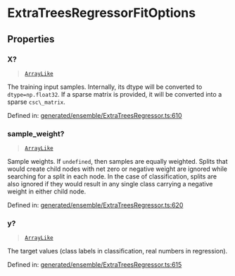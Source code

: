 # ExtraTreesRegressorFitOptions

## Properties

### X?

> [`ArrayLike`](../types/ArrayLike.md)

The training input samples. Internally, its dtype will be converted to `dtype=np.float32`. If a sparse matrix is provided, it will be converted into a sparse `csc\_matrix`.

Defined in:  [generated/ensemble/ExtraTreesRegressor.ts:610](https://github.com/transitive-bullshit/scikit-learn-ts/blob/b59c1ff/packages/sklearn/src/generated/ensemble/ExtraTreesRegressor.ts#L610)

### sample\_weight?

> [`ArrayLike`](../types/ArrayLike.md)

Sample weights. If `undefined`, then samples are equally weighted. Splits that would create child nodes with net zero or negative weight are ignored while searching for a split in each node. In the case of classification, splits are also ignored if they would result in any single class carrying a negative weight in either child node.

Defined in:  [generated/ensemble/ExtraTreesRegressor.ts:620](https://github.com/transitive-bullshit/scikit-learn-ts/blob/b59c1ff/packages/sklearn/src/generated/ensemble/ExtraTreesRegressor.ts#L620)

### y?

> [`ArrayLike`](../types/ArrayLike.md)

The target values (class labels in classification, real numbers in regression).

Defined in:  [generated/ensemble/ExtraTreesRegressor.ts:615](https://github.com/transitive-bullshit/scikit-learn-ts/blob/b59c1ff/packages/sklearn/src/generated/ensemble/ExtraTreesRegressor.ts#L615)
